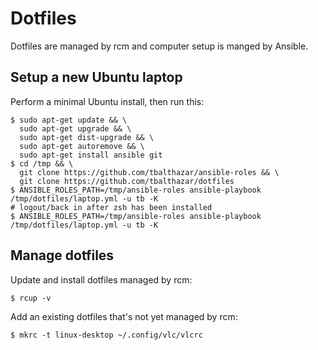 # Dotfiles

Dotfiles are managed by rcm and computer setup is manged by Ansible.

## Setup a new Ubuntu laptop

Perform a minimal Ubuntu install, then run this:

```
$ sudo apt-get update && \
  sudo apt-get upgrade && \
  sudo apt-get dist-upgrade && \
  sudo apt-get autoremove && \
  sudo apt-get install ansible git
$ cd /tmp && \
  git clone https://github.com/tbalthazar/ansible-roles && \
  git clone https://github.com/tbalthazar/dotfiles
$ ANSIBLE_ROLES_PATH=/tmp/ansible-roles ansible-playbook /tmp/dotfiles/laptop.yml -u tb -K
# logout/back in after zsh has been installed
$ ANSIBLE_ROLES_PATH=/tmp/ansible-roles ansible-playbook /tmp/dotfiles/laptop.yml -u tb -K
```

## Manage dotfiles

Update and install dotfiles managed by rcm:

```
$ rcup -v
```

Add an existing dotfiles that's not yet managed by rcm:

```
$ mkrc -t linux-desktop ~/.config/vlc/vlcrc
```
